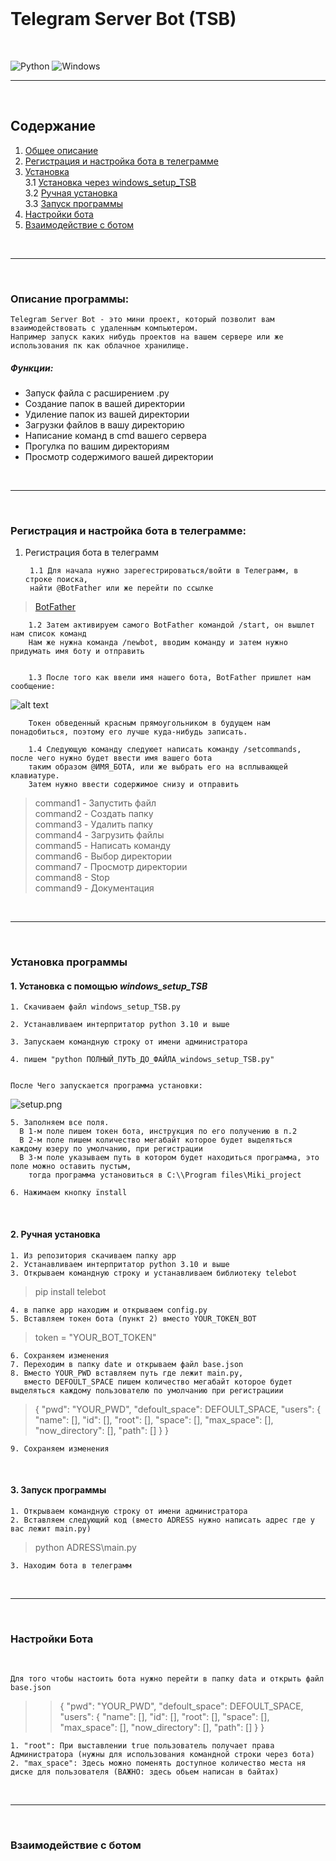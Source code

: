 <br>

Telegram Server Bot (TSB)
===

<br>

![Python](https://img.shields.io/badge/python-3670A0?style=for-the-badge&logo=python&logoColor=ffdd54)  ![Windows](https://img.shields.io/badge/Windows-0078D6?style=for-the-badge&logo=windows&logoColor=white)



---

<br>

## Содержание

1. [Общее описание][glob]
2. [Регистрация и настройка бота в телеграмме][registred]
3. [Установка][install] <br>
   3.1 [Установка через windows_setup_TSB][windows_setup_TSB]<br>
   3.2 [Ручная установка][setup] <br>
   3.3 [Запуск программы][run]
4. [Настройки бота][bot_settings]
5. [Взаимодействие с ботом][bot_using]
<br>

---

<br>

[glob]: +

### Описание программы:

    Telegram Server Bot - это мини проект, который позволит вам взаимодействовать с удаленным компьютером.
    Например запуск каких нибудь проектов на вашем сервере или же использования пк как облачное хранилище. 

##### Функции:

* Запуск файла с расширением .py
* Создание папок в вашей директории
* Удиление папок из вашей директории
* Загрузки файлов в вашу директорию
* Написание команд в cmd вашего сервера
* Прогулка по вашим директориям
* Просмотр содержимого вашей директории

<br>

---

<br>


[registred]: +

### Регистрация и настройка бота в телеграмме:

1. Регистрация бота в телеграмм

        1.1 Для начала нужно зарегестрироваться/войти в Телеграмм, в строке поиска,
        найти @BotFather или же перейти по ссылке

> [BotFather](https://t.me/BotFather)

        1.2 Затем активируем самого BotFather командой /start, он вышлет нам список команд
        Нам же нужна команда /newbot, вводим команду и затем нужно придумать имя боту и отправить


        1.3 После того как ввели имя нашего бота, BotFather пришлет нам сообщение:

![alt text](<take_token.png>)

        Токен обведенный красным прямоугольником в будущем нам понадобиться, поэтому его лучше куда-нибудь записать.

        1.4 Следующую команду следуюет написать команду /setcommands, после чего нужно будет ввести имя вашего бота
        таким образом @ИМЯ_БОТА, или же выбрать его на всплывающей клавиатуре.
        Затем нужно ввести содержимое снизу и отправить 

> command1 - Запустить файл <br>
> command2 - Создать папку <br>
> command3 - Удалить папку <br> 
> command4 - Загрузить файлы  <br>
> command5 - Написать команду <br>
> command6 - Выбор директории <br>
> command7 - Просмотр директории <br>
> command8 - Stop <br>
> command9 - Документация <br>


<br>

---

<br>






[install]: +

### Установка программы

[windows_setup_TSB]:+

#### 1. Установка с помощью ***windows_setup_TSB***

    1. Скачиваем файл windows_setup_TSB.py

    2. Устанавливаем интерпритатор python 3.10 и выше

    3. Запускаем командную строку от имени администратора

    4. пишем "python ПОЛНЫЙ_ПУТЬ_ДО_ФАЙЛА_windows_setup_TSB.py"
 
   
    После Чего запускается программа установки:
![setup.png](setup.png)
    
    5. Заполняем все поля.
      В 1-м поле пишем токен бота, инструкция по его получению в п.2
      В 2-м поле пишем количество мегабайт которое будет выделяться каждому юзеру по умолчанию, при регистрации
      В 3-м поле указываем путь в котором будет находиться программа, это поле можно оставить пустым,
        тогда программа установиться в C:\\Program files\Miki_project
    
    6. Нажимаем кнопку ïnstall

<br>

[setup]:+

#### 2. Ручная установка

    1. Из репозитория скачиваем папку app
    2. Устанавливаем интерпритатор python 3.10 и выше
    3. Открываем командную строку и устанавливаем библиотеку telebot
> pip install telebot

    4. в папке app находим и открываем config.py
    5. Вставляем токен бота (пункт 2) вместо YOUR_TOKEN_BOT
> token = "YOUR_BOT_TOKEN"

    6. Сохраняем изменения
    7. Переходим в папку date и открываем файл base.json
    8. Вместо YOUR_PWD вставляем путь где лежит main.py, 
       вместо DEFOULT_SPACE пишем количество мегабайт которое будет выделяться каждому пользователю по умолчанию при регистрациии
>{
  "pwd": "YOUR_PWD", 
  "defoult_space": DEFOULT_SPACE, 
  "users": {
    "name": [], 
    "id": [], 
    "root": [], 
    "space": [], 
    "max_space": [], 
    "now_directory": [], 
    "path": []
  }
}

    9. Сохраняем изменения

<br>

[run]:+

#### 3. Запуск программы

    1. Открываем командную строку от имени администратора
    2. Вставляем следующий код (вместо ADRESS нужно написать адрес где у вас лежит main.py)

> python ADRESS\main.py

    3. Находим бота в телеграмм

<br>

---

<br>



[bot_settings]:+

### Настройки Бота

<br>

    Для того чтобы настоить бота нужно перейти в папку data и открыть файл base.json

>>{
  "pwd": "YOUR_PWD", 
  "defoult_space": DEFOULT_SPACE, 
  "users": {
    "name": [], 
    "id": [], 
    "root": [], 
    "space": [], 
    "max_space": [], 
    "now_directory": [], 
    "path": []
  }
}

    1. "root": При выставлении true пользователь получает права Администратора (нужны для использования командной строки через бота)
    2. "max_space": Здесь можно поменять доступное количество места ня диске для пользователя (ВАЖНО: здесь обьем написан в байтах) 


<br>

---

<br>



[bot_using]:+

### Взаимодействие с ботом